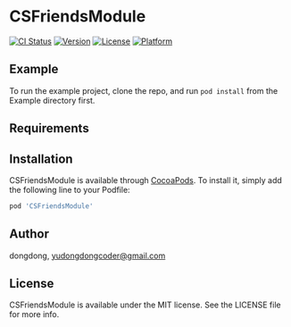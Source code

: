 # CSFriendsModule

[![CI Status](https://img.shields.io/travis/dongdong/CSFriendsModule.svg?style=flat)](https://travis-ci.org/dongdong/CSFriendsModule)
[![Version](https://img.shields.io/cocoapods/v/CSFriendsModule.svg?style=flat)](https://cocoapods.org/pods/CSFriendsModule)
[![License](https://img.shields.io/cocoapods/l/CSFriendsModule.svg?style=flat)](https://cocoapods.org/pods/CSFriendsModule)
[![Platform](https://img.shields.io/cocoapods/p/CSFriendsModule.svg?style=flat)](https://cocoapods.org/pods/CSFriendsModule)

## Example

To run the example project, clone the repo, and run `pod install` from the Example directory first.

## Requirements

## Installation

CSFriendsModule is available through [CocoaPods](https://cocoapods.org). To install
it, simply add the following line to your Podfile:

```ruby
pod 'CSFriendsModule'
```

## Author

dongdong, yudongdongcoder@gmail.com

## License

CSFriendsModule is available under the MIT license. See the LICENSE file for more info.
